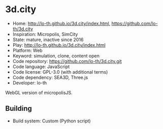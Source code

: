 # 3d.city

- Home: http://lo-th.github.io/3d.city/index.html, https://github.com/lo-th/3d.city
- Inspiration: Micropolis, SimCity
- State: mature, inactive since 2016
- Play: http://lo-th.github.io/3d.city/index.html
- Platform: Web
- Keyword: simulation, clone, content open
- Code repository: https://github.com/lo-th/3d.city.git
- Code language: JavaScript
- Code license: GPL-3.0 (with additional terms)
- Code dependency: SEA3D, Three.js
- Developer: lo-th

WebGL version of micropolisJS.

## Building

- Build system: Custom (Python script)
